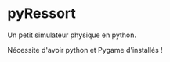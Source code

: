 # pyRessort

Un petit simulateur physique en python.

Nécessite d'avoir python et Pygame d'installés !
